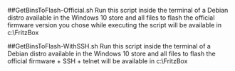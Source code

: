  
##GetBinsToFlash-Official.sh
Run this script inside the terminal of a Debian distro available in the Windows 10 store and all files to flash the official firmware version you chose while executing the script will be available in c:\FritzBox

##GetBinsToFlash-WithSSH.sh
Run this script inside the terminal of a Debian distro available in the Windows 10 store and all files to flash the official firmware + SSH + telnet will be available in c:\FritzBox
